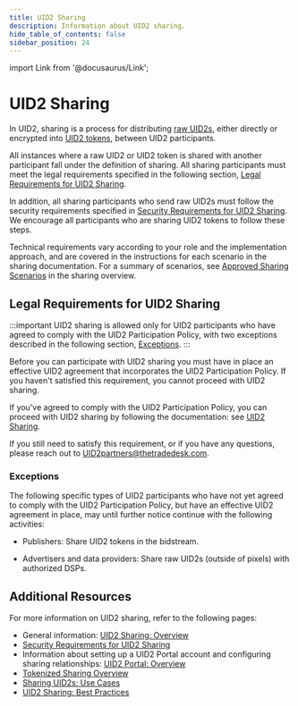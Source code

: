 ```yaml
---
title: UID2 Sharing
description: Information about UID2 sharing.
hide_table_of_contents: false
sidebar_position: 24
---
```


import Link from '@docusaurus/Link';

# UID2 Sharing

In UID2, sharing is a process for distributing [raw UID2s](../ref-info/glossary-uid.md#gl-raw-uid2), either directly or encrypted into [UID2 tokens](../ref-info/glossary-uid.md#gl-uid2-token), between UID2 participants.

All instances where a raw UID2 or UID2 token is shared with another participant fall under the definition of sharing. All sharing participants must meet the legal requirements specified in the following section, [Legal Requirements for UID2 Sharing](#legal-requirements-for-uid2-sharing).

In addition, all sharing participants who send raw UID2s must follow the security requirements specified in [Security Requirements for UID2 Sharing](../sharing/sharing-security). We encourage all participants who are sharing UID2 tokens to follow these steps.

Technical requirements vary according to your role and the implementation approach, and are covered in the instructions for each scenario in the sharing documentation. For a summary of scenarios, see [Approved Sharing Scenarios](sharing/sharing-overview.md#approved-sharing-scenarios) in the sharing overview.

## Legal Requirements for UID2 Sharing

:::important
UID2 sharing is allowed only for UID2 participants who have agreed to comply with the UID2 Participation Policy, with two exceptions described in the following section, [Exceptions](#exceptions).
:::

Before you can participate with UID2 sharing you must have in place an effective UID2 agreement that incorporates the UID2 Participation Policy. If you haven't satisfied this requirement, you cannot proceed with UID2 sharing.

If you've agreed to comply with the UID2 Participation Policy, you can proceed with UID2 sharing by following the documentation: see [UID2 Sharing](/docs/category/uid2-sharing).

If you still need to satisfy this requirement, or if you have any questions, please reach out to [UID2partners@thetradedesk.com](mailto:UID2partners@thetradedesk.com).

### Exceptions

The following specific types of UID2 participants who have not yet agreed to comply with the UID2 Participation Policy, but have an effective UID2 agreement in place, may until further notice continue with the following activities:

- Publishers: Share UID2 tokens in the <Link href="../ref-info/glossary-uid#gl-bidstream">bidstream</Link>.

- Advertisers and data providers: Share raw UID2s (outside of pixels) with authorized DSPs.

## Additional Resources

For more information on UID2 sharing, refer to the following pages:

- General information: [UID2 Sharing: Overview](../sharing/sharing-overview.md)
- [Security Requirements for UID2 Sharing](../sharing/sharing-security)
- Information about setting up a UID2 Portal account and configuring sharing relationships: [UID2 Portal: Overview](../portal/portal-overview.md)
- [Tokenized Sharing Overview](../sharing/sharing-tokenized-overview.md)
- [Sharing UID2s: Use Cases](../sharing/sharing-use-cases.md)
- [UID2 Sharing: Best Practices](../sharing/sharing-best-practices.md)
